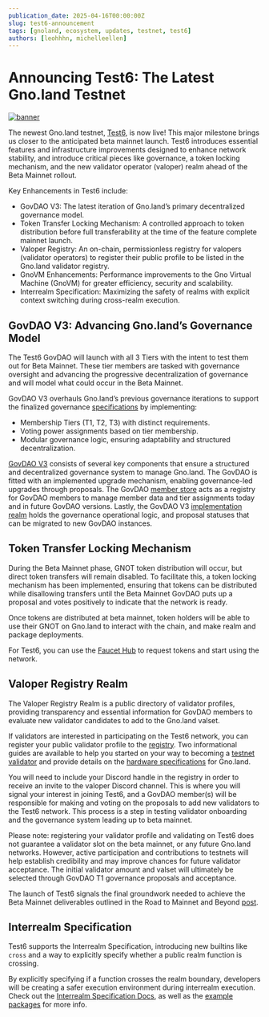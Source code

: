 ```yaml
---
publication_date: 2025-04-16T00:00:00Z
slug: test6-announcement
tags: [gnoland, ecosystem, updates, testnet, test6]
authors: [leohhhn, michelleellen]
---
```


# Announcing Test6: The Latest Gno.land Testnet

[![banner](https://gnolang.github.io/blog/2025-04-16_test6-announcement/src/thumbs/banner.jpg)](https://gnolang.github.io/blog/2025-04-16_test6-announcement/src/banner.jpg)

The newest Gno.land testnet, [Test6](https://test6.testnets.gno.land/), is now live! This major milestone brings us closer to the anticipated beta mainnet launch. Test6 introduces essential features and infrastructure improvements designed to enhance network stability, and introduce critical pieces like governance, a token locking mechanism, and the new validator operator (valoper) realm ahead of the Beta Mainnet rollout.

Key Enhancements in Test6 include: 

- GovDAO V3: The latest iteration of Gno.land’s primary decentralized governance model.
- Token Transfer Locking Mechanism: A controlled approach to token distribution before full transferability at the time of the feature complete mainnet launch.
- Valoper Registry: An on-chain, permissionless registry for valopers (validator operators) to register their public profile to be listed in the Gno.land validator registry.
- GnoVM Enhancements: Performance improvements to the Gno Virtual Machine (GnoVM) for greater efficiency, security and scalability.
- Interrealm Specification: Maximizing the safety of realms with explicit context switching during cross-realm execution.

## GovDAO V3: Advancing Gno.land’s Governance Model

The Test6 GovDAO will launch with all 3 Tiers with the intent to test them out for Beta Mainnet.
These tier members are tasked with governance oversight and advancing the progressive decentralization 
of governance and will model what could occur in the Beta Mainnet.

GovDAO V3 overhauls Gno.land’s previous governance iterations to support the finalized governance [specifications](https://gist.github.com/jaekwon/918ad325c4c8f7fb5d6e022e33cb7eb3) by implementing:

- Membership Tiers (T1, T2, T3) with distinct requirements.
- Voting power assignments based on tier membership.
- Modular governance logic, ensuring adaptability and structured decentralization.

[GovDAO V3](https://test6.testnets.gno.land/r/gov/dao/) consists of several key components that ensure a 
structured and decentralized governance system to manage Gno.land. The GovDAO is fitted with an implemented
upgrade mechanism, enabling governance-led upgrades through proposals. The GovDAO
[member store](https://test6.testnets.gno.land/r/gov/dao/v3/memberstore) acts as a registry for GovDAO
members to manage member data and tier assignments today and in future GovDAO versions. Lastly, the 
GovDAO V3 [implementation realm](https://test6.testnets.gno.land/r/gov/dao) holds the governance operational 
logic, and proposal statuses that can be migrated to new GovDAO instances.

## Token Transfer Locking Mechanism

During the Beta Mainnet phase, GNOT token distribution will occur, but direct token 
transfers will remain disabled. To facilitate this, a token locking mechanism has been 
implemented, ensuring that tokens can be distributed while disallowing transfers until the 
Beta Mainnet GovDAO puts up a proposal and votes positively to indicate that the network is ready.

Once tokens are distributed at beta mainnet, token holders will be able to use their
GNOT on Gno.land to interact with the chain, and make realm and package deployments.

For Test6, you can use the [Faucet Hub](https://faucet.gno.land/) to request tokens 
and start using the network.

## Valoper Registry Realm

The Valoper Registry Realm is a public directory of validator profiles, providing 
transparency and essential information for GovDAO members to evaluate new validator 
candidates to add to the Gno.land valset.

If validators are interested in participating on the Test6 network, you can register
your public validator profile to the [registry](https://test6.testnets.gno.land/r/gnoland/valopers). 
Two informational guides are available to help you started on your way to becoming a
[testnet validator](https://gnops.io/articles/guides/become-testnet-validator/) and 
provide details on the [hardware specifications](https://gnops.io/articles/effective-gnops/validator-specs/) for Gno.land.

You will need to include your Discord handle in the registry in order to receive 
an invite to the valoper Discord channel. This is where you will signal your interest
in joining Test6, and a GovDAO member(s) will be responsible for making and voting 
on the proposals to add new validators to the Test6 network. This process is a step 
in testing validator onboarding and the governance system leading up to beta mainnet.

Please note: registering your validator profile and validating on Test6 does not guarantee 
a validator slot on the beta mainnet, or any future Gno.land networks. However, active
participation and contributions to testnets will help establish credibility and may 
improve chances for future validator acceptance. The initial validator amount and 
valset will ultimately be selected through GovDAO T1 governance proposals and acceptance.

The launch of Test6 signals the final groundwork needed to achieve the Beta Mainnet
deliverables outlined in the Road to Mainnet and Beyond [post](https://gno.land/r/gnoland/blog:p/road-to-mainnet).

## Interrealm Specification

Test6 supports the Interrealm Specification, introducing new builtins like `cross`
and a way to explicitly specify whether a public realm function is crossing.

By explicitly specifying if a function crosses the realm boundary, developers 
will be creating a safer execution environment during interrealm execution. Check 
out the [Interrealm Specification Docs](https://docs.gno.land/resources/gno-interrealm),
as well as the [example packages](https://github.com/gnolang/gno/tree/master/examples) 
for more info.